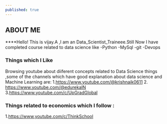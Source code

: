 ```yaml
---
published: true
---
```

## ABOUT ME
 
****Hello!
This is vijay.A ,I am an Data_Scientist_Traineee.Still Now I have completed course related to data science like
-Python
-MySql
-git
-Devops

### Things which I Like

Browsing youtube about diiferent concepts related to Data Science things ,some of the channels which have good explanation about data science and Machine Learning are:
1.https://www.youtube.com/@krishnaik0611
2. https://www.youtube.com/@edurekaIN
3.https://www.youtube.com/c/UpGradGlobal

### Things related to economics which I follow :
1.https://www.youtube.com/c/ThinkSchool
